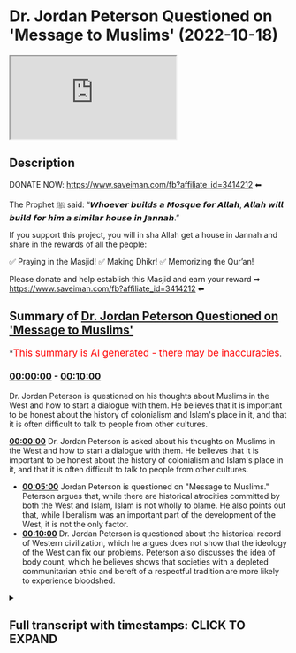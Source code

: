 # Dr. Jordan Peterson Questioned on 'Message to Muslims' (2022-10-18)

<iframe loading='lazy' src='https://www.youtube.com/embed/jxr6ykYcA1M'></iframe>

## Description

DONATE NOW: https://www.saveiman.com/fb?affiliate_id=3414212 ⬅

The Prophet ﷺ said: “𝙒𝙝𝙤𝙚𝙫𝙚𝙧 𝙗𝙪𝙞𝙡𝙙𝙨 𝙖 𝙈𝙤𝙨𝙦𝙪𝙚 𝙛𝙤𝙧 𝘼𝙡𝙡𝙖𝙝, 𝘼𝙡𝙡𝙖𝙝 𝙬𝙞𝙡𝙡 𝙗𝙪𝙞𝙡𝙙 𝙛𝙤𝙧 𝙝𝙞𝙢 𝙖 𝙨𝙞𝙢𝙞𝙡𝙖𝙧 𝙝𝙤𝙪𝙨𝙚 𝙞𝙣 𝙅𝙖𝙣𝙣𝙖𝙝.”

If you support this project, you will in sha Allah get a house in Jannah and share in the rewards of all the people:

✅ Praying in the Masjid!
✅ Making Dhikr!
✅ Memorizing the Qur’an!

Please donate and help establish this Masjid and earn your reward ➡ https://www.saveiman.com/fb?affiliate_id=3414212 ⬅

## Summary of [Dr. Jordan Peterson Questioned on 'Message to Muslims'](https://www.youtube.com/watch?v=jxr6ykYcA1M)


*<span style="color:red; font-size:125%">This summary is AI generated - there may be inaccuracies</span>.

### [00:00:00](https://www.youtube.com/watch?v=jxr6ykYcA1M&t=0) - [00:10:00](https://www.youtube.com/watch?v=jxr6ykYcA1M&t=600)

Dr. Jordan Peterson is questioned on his thoughts about Muslims in the West and how to start a dialogue with them. He believes that it is important to be honest about the history of colonialism and Islam's place in it, and that it is often difficult to talk to people from other cultures.

**[00:00:00](https://www.youtube.com/watch?v=jxr6ykYcA1M&t=0)** Dr. Jordan Peterson is asked about his thoughts on Muslims in the West and how to start a dialogue with them. He believes that it is important to be honest about the history of colonialism and Islam's place in it, and that it is often difficult to talk to people from other cultures.
* **[00:05:00](https://www.youtube.com/watch?v=jxr6ykYcA1M&t=300)** Jordan Peterson is questioned on "Message to Muslims." Peterson argues that, while there are historical atrocities committed by both the West and Islam, Islam is not wholly to blame. He also points out that, while liberalism was an important part of the development of the West, it is not the only factor.
* **[00:10:00](https://www.youtube.com/watch?v=jxr6ykYcA1M&t=600)**  Dr. Jordan Peterson is questioned about the historical record of Western civilization, which he argues does not show that the ideology of the West can fix our problems. Peterson also discusses the idea of body count, which he believes shows that societies with a depleted communitarian ethic and bereft of a respectful tradition are more likely to experience bloodshed.

<details><summary><h2>Full transcript with timestamps: CLICK TO EXPAND</h2></summary>

[0:00:00](https://youtu.be/jxr6ykYcA1M?t=0) your brothers and sisters in the slum  
[0:00:02](https://youtu.be/jxr6ykYcA1M?t=2) net from Norway are establishing a  
[0:00:04](https://youtu.be/jxr6ykYcA1M?t=4) Masjid a dawa Center this Center this  
[0:00:08](https://youtu.be/jxr6ykYcA1M?t=8) Masjid this educational institution will  
[0:00:10](https://youtu.be/jxr6ykYcA1M?t=10) act like a beacon of light calling the  
[0:00:14](https://youtu.be/jxr6ykYcA1M?t=14) Muslims in Norway back to the essence of  
[0:00:16](https://youtu.be/jxr6ykYcA1M?t=16) Islam so give generously and Allah  
[0:00:18](https://youtu.be/jxr6ykYcA1M?t=18) azzawajal would give you even  
[0:00:21](https://youtu.be/jxr6ykYcA1M?t=21) I it is not obvious to me that I let me  
[0:00:23](https://youtu.be/jxr6ykYcA1M?t=23) kind of push back a little bit on that  
[0:00:25](https://youtu.be/jxr6ykYcA1M?t=25) point because you're an individual like  
[0:00:27](https://youtu.be/jxr6ykYcA1M?t=27) obviously in your newest book you're  
[0:00:28](https://youtu.be/jxr6ykYcA1M?t=28) talking about  
[0:00:29](https://youtu.be/jxr6ykYcA1M?t=29) um category about precision and I would  
[0:00:31](https://youtu.be/jxr6ykYcA1M?t=31) say you're an individual that is very  
[0:00:32](https://youtu.be/jxr6ykYcA1M?t=32) precise they're categorized like if I  
[0:00:34](https://youtu.be/jxr6ykYcA1M?t=34) was to say anything I would say that  
[0:00:36](https://youtu.be/jxr6ykYcA1M?t=36) you're individual that's scrupulously  
[0:00:37](https://youtu.be/jxr6ykYcA1M?t=37) meticulous inexactitude and I don't know  
[0:00:40](https://youtu.be/jxr6ykYcA1M?t=40) meticulousness or whatever yeah so you  
[0:00:42](https://youtu.be/jxr6ykYcA1M?t=42) speak and you think about what you're  
[0:00:44](https://youtu.be/jxr6ykYcA1M?t=44) going to say before you say it that's  
[0:00:46](https://youtu.be/jxr6ykYcA1M?t=46) what you're known for in fact if someone  
[0:00:48](https://youtu.be/jxr6ykYcA1M?t=48) says something which is uh kind of off  
[0:00:50](https://youtu.be/jxr6ykYcA1M?t=50) the market ill but you pull them up for  
[0:00:52](https://youtu.be/jxr6ykYcA1M?t=52) it right and you know usually because I  
[0:00:54](https://youtu.be/jxr6ykYcA1M?t=54) don't understand it then yeah for  
[0:00:56](https://youtu.be/jxr6ykYcA1M?t=56) example like the Kathy Newman interview  
[0:00:57](https://youtu.be/jxr6ykYcA1M?t=57) like the assumptions and the questioning  
[0:00:59](https://youtu.be/jxr6ykYcA1M?t=59) that she had she had when she was  
[0:01:01](https://youtu.be/jxr6ykYcA1M?t=61) questioning yourself you pulled her up  
[0:01:02](https://youtu.be/jxr6ykYcA1M?t=62) on it and that's why it became so uh  
[0:01:04](https://youtu.be/jxr6ykYcA1M?t=64) popular the discussion was so popular  
[0:01:06](https://youtu.be/jxr6ykYcA1M?t=66) and you're a clinical psychologist so  
[0:01:09](https://youtu.be/jxr6ykYcA1M?t=69) what I was going to say is that for  
[0:01:10](https://youtu.be/jxr6ykYcA1M?t=70) example if I were to make a video right  
[0:01:11](https://youtu.be/jxr6ykYcA1M?t=71) I say this message to the you know to  
[0:01:13](https://youtu.be/jxr6ykYcA1M?t=73) White Canadians or something yeah yeah  
[0:01:15](https://youtu.be/jxr6ykYcA1M?t=75) and I said you know it's hard to talk to  
[0:01:17](https://youtu.be/jxr6ykYcA1M?t=77) them I say look you know um sensitively  
[0:01:19](https://youtu.be/jxr6ykYcA1M?t=79) why don't you reach out to some Russians  
[0:01:21](https://youtu.be/jxr6ykYcA1M?t=81) you know know or you know heaven forbid  
[0:01:23](https://youtu.be/jxr6ykYcA1M?t=83) you know reach out to Black Africans or  
[0:01:25](https://youtu.be/jxr6ykYcA1M?t=85) First Nation people you know whatever it  
[0:01:28](https://youtu.be/jxr6ykYcA1M?t=88) may be  
[0:01:29](https://youtu.be/jxr6ykYcA1M?t=89) how do you think  
[0:01:31](https://youtu.be/jxr6ykYcA1M?t=91) the community of why Canadians let's say  
[0:01:34](https://youtu.be/jxr6ykYcA1M?t=94) for the sake of argument will react to  
[0:01:35](https://youtu.be/jxr6ykYcA1M?t=95) that kind of message what if it was you  
[0:01:37](https://youtu.be/jxr6ykYcA1M?t=97) yeah well you're pretty disagreeable so  
[0:01:39](https://youtu.be/jxr6ykYcA1M?t=99) you'd probably get bit back a lot yeah  
[0:01:40](https://youtu.be/jxr6ykYcA1M?t=100) but exactly I don't I don't it's hard to  
[0:01:43](https://youtu.be/jxr6ykYcA1M?t=103) say until you do it you know yeah I mean  
[0:01:45](https://youtu.be/jxr6ykYcA1M?t=105) I have reached out to other communities  
[0:01:48](https://youtu.be/jxr6ykYcA1M?t=108) let's say I did an interview with a  
[0:01:50](https://youtu.be/jxr6ykYcA1M?t=110) friend of mine who's a Native American  
[0:01:52](https://youtu.be/jxr6ykYcA1M?t=112) Carver who lives on the west coast and  
[0:01:55](https://youtu.be/jxr6ykYcA1M?t=115) you know I'm not very happy with the  
[0:01:57](https://youtu.be/jxr6ykYcA1M?t=117) narrative that's being promoted in  
[0:01:59](https://youtu.be/jxr6ykYcA1M?t=119) Canada which is that the European  
[0:02:03](https://youtu.be/jxr6ykYcA1M?t=123) settlement of Canada is best viewed as  
[0:02:06](https://youtu.be/jxr6ykYcA1M?t=126) genocidally Colonial  
[0:02:09](https://youtu.be/jxr6ykYcA1M?t=129) and having said that my friend this  
[0:02:11](https://youtu.be/jxr6ykYcA1M?t=131) Carver was in a residential school in  
[0:02:14](https://youtu.be/jxr6ykYcA1M?t=134) Canada and the residential schools were  
[0:02:16](https://youtu.be/jxr6ykYcA1M?t=136) put forward by the government in an  
[0:02:19](https://youtu.be/jxr6ykYcA1M?t=139) attempt and other institutions in an  
[0:02:21](https://youtu.be/jxr6ykYcA1M?t=141) attempt to separate the indigenous  
[0:02:23](https://youtu.be/jxr6ykYcA1M?t=143) children from their families and then  
[0:02:25](https://youtu.be/jxr6ykYcA1M?t=145) socialize them rapidly according to  
[0:02:28](https://youtu.be/jxr6ykYcA1M?t=148) European norms and there was some  
[0:02:30](https://youtu.be/jxr6ykYcA1M?t=150) positive motivation for that and  
[0:02:33](https://youtu.be/jxr6ykYcA1M?t=153) sometimes that helped and work but one  
[0:02:36](https://youtu.be/jxr6ykYcA1M?t=156) of the things that did happen was that  
[0:02:37](https://youtu.be/jxr6ykYcA1M?t=157) some schools were let's say invaded by  
[0:02:40](https://youtu.be/jxr6ykYcA1M?t=160) people of a pronounced pedophilic and  
[0:02:43](https://youtu.be/jxr6ykYcA1M?t=163) and sadistic bent and my friend ended up  
[0:02:46](https://youtu.be/jxr6ykYcA1M?t=166) in one of those schools and his life was  
[0:02:48](https://youtu.be/jxr6ykYcA1M?t=168) so Dreadful that you can't even hear  
[0:02:50](https://youtu.be/jxr6ykYcA1M?t=170) about it without  
[0:02:52](https://youtu.be/jxr6ykYcA1M?t=172) without  
[0:02:53](https://youtu.be/jxr6ykYcA1M?t=173) serious emotional damage and so you know  
[0:02:56](https://youtu.be/jxr6ykYcA1M?t=176) I went forward with that discussion and  
[0:02:58](https://youtu.be/jxr6ykYcA1M?t=178) it was very contentious but it went very  
[0:03:01](https://youtu.be/jxr6ykYcA1M?t=181) well and it it told a story that was  
[0:03:04](https://youtu.be/jxr6ykYcA1M?t=184) true and needed to be told and so you  
[0:03:06](https://youtu.be/jxr6ykYcA1M?t=186) know you step into foreign territory at  
[0:03:08](https://youtu.be/jxr6ykYcA1M?t=188) your peril that's for sure but  
[0:03:11](https://youtu.be/jxr6ykYcA1M?t=191) you know and it was relatively difficult  
[0:03:13](https://youtu.be/jxr6ykYcA1M?t=193) for me to arrange  
[0:03:15](https://youtu.be/jxr6ykYcA1M?t=195) for this to be a possibility of course  
[0:03:17](https://youtu.be/jxr6ykYcA1M?t=197) and and but my my thought again because  
[0:03:22](https://youtu.be/jxr6ykYcA1M?t=202) I'm trying to look for what we have to  
[0:03:24](https://youtu.be/jxr6ykYcA1M?t=204) offer each other rather than what  
[0:03:26](https://youtu.be/jxr6ykYcA1M?t=206) divides us I thought it was worthwhile  
[0:03:28](https://youtu.be/jxr6ykYcA1M?t=208) so let me push back again once again  
[0:03:30](https://youtu.be/jxr6ykYcA1M?t=210) once again on this plan so for example  
[0:03:32](https://youtu.be/jxr6ykYcA1M?t=212) it's not always what you say sometimes  
[0:03:34](https://youtu.be/jxr6ykYcA1M?t=214) it can be what you don't say so for  
[0:03:36](https://youtu.be/jxr6ykYcA1M?t=216) instance  
[0:03:37](https://youtu.be/jxr6ykYcA1M?t=217) I think you've become somewhat of an  
[0:03:39](https://youtu.be/jxr6ykYcA1M?t=219) emblem of Western Civilization right in  
[0:03:41](https://youtu.be/jxr6ykYcA1M?t=221) terms of your intention help us no you  
[0:03:44](https://youtu.be/jxr6ykYcA1M?t=224) have and I also pushed back at the point  
[0:03:45](https://youtu.be/jxr6ykYcA1M?t=225) that this is a foreign culture because I  
[0:03:46](https://youtu.be/jxr6ykYcA1M?t=226) think that it's like I mean you've  
[0:03:47](https://youtu.be/jxr6ykYcA1M?t=227) mentioned this in lecture as well that  
[0:03:48](https://youtu.be/jxr6ykYcA1M?t=228) Islam has now become part of like you  
[0:03:50](https://youtu.be/jxr6ykYcA1M?t=230) know Western culture yeah well that's  
[0:03:52](https://youtu.be/jxr6ykYcA1M?t=232) the open question as as we noted in the  
[0:03:55](https://youtu.be/jxr6ykYcA1M?t=235) introductory marks it's like well our is  
[0:03:58](https://youtu.be/jxr6ykYcA1M?t=238) Islam part of the West we're kind of  
[0:03:59](https://youtu.be/jxr6ykYcA1M?t=239) having the same discussion about Russia  
[0:04:01](https://youtu.be/jxr6ykYcA1M?t=241) in some real sense and yeah that's  
[0:04:03](https://youtu.be/jxr6ykYcA1M?t=243) really going well at the moment yeah so  
[0:04:05](https://youtu.be/jxr6ykYcA1M?t=245) there's that part but what I would say  
[0:04:06](https://youtu.be/jxr6ykYcA1M?t=246) is that you know if there is a bloody  
[0:04:10](https://youtu.be/jxr6ykYcA1M?t=250) history of Western colonialism and  
[0:04:12](https://youtu.be/jxr6ykYcA1M?t=252) that's almost undeniable like for  
[0:04:13](https://youtu.be/jxr6ykYcA1M?t=253) example look at Algeria for instance  
[0:04:15](https://youtu.be/jxr6ykYcA1M?t=255) Algeria when it was annexed by France  
[0:04:18](https://youtu.be/jxr6ykYcA1M?t=258) and there's no dispute there's no  
[0:04:20](https://youtu.be/jxr6ykYcA1M?t=260) dispute in what happened there so the  
[0:04:21](https://youtu.be/jxr6ykYcA1M?t=261) issue like I'll give you one example of  
[0:04:23](https://youtu.be/jxr6ykYcA1M?t=263) many this Spanish colonialism of Latin  
[0:04:26](https://youtu.be/jxr6ykYcA1M?t=266) America for example  
[0:04:28](https://youtu.be/jxr6ykYcA1M?t=268) um there are things that happened and  
[0:04:29](https://youtu.be/jxr6ykYcA1M?t=269) it's I'm not saying that's not things  
[0:04:31](https://youtu.be/jxr6ykYcA1M?t=271) that happened on only just on the  
[0:04:33](https://youtu.be/jxr6ykYcA1M?t=273) Western Front yeah uh there are things  
[0:04:35](https://youtu.be/jxr6ykYcA1M?t=275) that happened on the Muslim front as  
[0:04:36](https://youtu.be/jxr6ykYcA1M?t=276) well of course that's true yeah no doubt  
[0:04:38](https://youtu.be/jxr6ykYcA1M?t=278) about it right no I'm not going to stand  
[0:04:40](https://youtu.be/jxr6ykYcA1M?t=280) here and you know defend them who came  
[0:04:42](https://youtu.be/jxr6ykYcA1M?t=282) and we're very intolerant to uh  
[0:04:44](https://youtu.be/jxr6ykYcA1M?t=284) producing Christians and kick them out  
[0:04:45](https://youtu.be/jxr6ykYcA1M?t=285) of their homes and stuff like that who  
[0:04:47](https://youtu.be/jxr6ykYcA1M?t=287) existed in Spain as well in fact so the  
[0:04:49](https://youtu.be/jxr6ykYcA1M?t=289) point is I feel like I don't know as a  
[0:04:51](https://youtu.be/jxr6ykYcA1M?t=291) psychologist I think my question would  
[0:04:53](https://youtu.be/jxr6ykYcA1M?t=293) be to you that don't you think is it of  
[0:04:55](https://youtu.be/jxr6ykYcA1M?t=295) any benefit to be concessionary in this  
[0:04:57](https://youtu.be/jxr6ykYcA1M?t=297) regard like to start off a discussion by  
[0:04:59](https://youtu.be/jxr6ykYcA1M?t=299) saying like we know  
[0:05:01](https://youtu.be/jxr6ykYcA1M?t=301) um that these are things that could  
[0:05:02](https://youtu.be/jxr6ykYcA1M?t=302) cause resentment yes because like for  
[0:05:05](https://youtu.be/jxr6ykYcA1M?t=305) example I know a lot of Algerian people  
[0:05:07](https://youtu.be/jxr6ykYcA1M?t=307) and this is very clear in their  
[0:05:08](https://youtu.be/jxr6ykYcA1M?t=308) historical memory yes and the the  
[0:05:11](https://youtu.be/jxr6ykYcA1M?t=311) accusation will be that the West have  
[0:05:13](https://youtu.be/jxr6ykYcA1M?t=313) Colonial Amnesia here they don't they  
[0:05:16](https://youtu.be/jxr6ykYcA1M?t=316) are not taking into account what they've  
[0:05:17](https://youtu.be/jxr6ykYcA1M?t=317) done I'll be honest with you they don't  
[0:05:19](https://youtu.be/jxr6ykYcA1M?t=319) don't even know how well okay yeah well  
[0:05:22](https://youtu.be/jxr6ykYcA1M?t=322) absolutely I mean look here here's how I  
[0:05:25](https://youtu.be/jxr6ykYcA1M?t=325) would address that psychologically  
[0:05:28](https://youtu.be/jxr6ykYcA1M?t=328) um in in many of the mythological  
[0:05:31](https://youtu.be/jxr6ykYcA1M?t=331) stories that I've read There is the  
[0:05:34](https://youtu.be/jxr6ykYcA1M?t=334) motif of the evil uncle  
[0:05:36](https://youtu.be/jxr6ykYcA1M?t=336) and so for example in the ancient  
[0:05:39](https://youtu.be/jxr6ykYcA1M?t=339) Egyptian cosmology  
[0:05:41](https://youtu.be/jxr6ykYcA1M?t=341) that there were two there were four  
[0:05:44](https://youtu.be/jxr6ykYcA1M?t=344) deities four Central deities although a  
[0:05:46](https://youtu.be/jxr6ykYcA1M?t=346) host of associated deities and one of  
[0:05:48](https://youtu.be/jxr6ykYcA1M?t=348) them was Osiris who was the deity of the  
[0:05:50](https://youtu.be/jxr6ykYcA1M?t=350) state that might be a good way of  
[0:05:52](https://youtu.be/jxr6ykYcA1M?t=352) thinking about it and he had an evil  
[0:05:53](https://youtu.be/jxr6ykYcA1M?t=353) brother Seth who was always conspiring  
[0:05:56](https://youtu.be/jxr6ykYcA1M?t=356) in the background to overthrow the state  
[0:05:58](https://youtu.be/jxr6ykYcA1M?t=358) and to establish his own rules say based  
[0:06:01](https://youtu.be/jxr6ykYcA1M?t=361) on Power and the Egyptians this is  
[0:06:04](https://youtu.be/jxr6ykYcA1M?t=364) thousands of years ago had figured out  
[0:06:05](https://youtu.be/jxr6ykYcA1M?t=365) by that point because their society was  
[0:06:07](https://youtu.be/jxr6ykYcA1M?t=367) quite large that  
[0:06:09](https://youtu.be/jxr6ykYcA1M?t=369) there is something in the social  
[0:06:10](https://youtu.be/jxr6ykYcA1M?t=370) structure itself that posed a threat to  
[0:06:12](https://youtu.be/jxr6ykYcA1M?t=372) the structure and that was the tendency  
[0:06:14](https://youtu.be/jxr6ykYcA1M?t=374) for the structure and its leaders to  
[0:06:16](https://youtu.be/jxr6ykYcA1M?t=376) become willfully blind and for  
[0:06:18](https://youtu.be/jxr6ykYcA1M?t=378) conspiratorial  
[0:06:21](https://youtu.be/jxr6ykYcA1M?t=381) powers or patterns that would use  
[0:06:23](https://youtu.be/jxr6ykYcA1M?t=383) resentment and the desire for power to  
[0:06:25](https://youtu.be/jxr6ykYcA1M?t=385) overthrow that and they thought of  
[0:06:27](https://youtu.be/jxr6ykYcA1M?t=387) Osiris as willfully blind and Seth has  
[0:06:30](https://youtu.be/jxr6ykYcA1M?t=390) an eternal danger and that's true and  
[0:06:31](https://youtu.be/jxr6ykYcA1M?t=391) and then but there's a there's another  
[0:06:34](https://youtu.be/jxr6ykYcA1M?t=394) element to the evil Uncle too which is  
[0:06:36](https://youtu.be/jxr6ykYcA1M?t=396) that in some real sense and it's a very  
[0:06:39](https://youtu.be/jxr6ykYcA1M?t=399) difficult thing to sort through morally  
[0:06:41](https://youtu.be/jxr6ykYcA1M?t=401) all of us walk on blood soaked ground  
[0:06:43](https://youtu.be/jxr6ykYcA1M?t=403) because human history is in some regards  
[0:06:48](https://youtu.be/jxr6ykYcA1M?t=408) a nightmarish catastrophe and some of  
[0:06:50](https://youtu.be/jxr6ykYcA1M?t=410) that's just because life was so  
[0:06:52](https://youtu.be/jxr6ykYcA1M?t=412) difficult but it's also because people  
[0:06:54](https://youtu.be/jxr6ykYcA1M?t=414) did in unbelievably cruel and malicious  
[0:06:57](https://youtu.be/jxr6ykYcA1M?t=417) and deceptive  
[0:06:59](https://youtu.be/jxr6ykYcA1M?t=419) uh  
[0:07:00](https://youtu.be/jxr6ykYcA1M?t=420) committed committed unbelievably cruel  
[0:07:02](https://youtu.be/jxr6ykYcA1M?t=422) and atrocious and deceptive acts and so  
[0:07:05](https://youtu.be/jxr6ykYcA1M?t=425) we're all stuck with this problem that  
[0:07:07](https://youtu.be/jxr6ykYcA1M?t=427) here we are in relative peace and  
[0:07:10](https://youtu.be/jxr6ykYcA1M?t=430) Harmony so far although we seem to be  
[0:07:12](https://youtu.be/jxr6ykYcA1M?t=432) doing everything we can to try to  
[0:07:14](https://youtu.be/jxr6ykYcA1M?t=434) disrupt that at the moment and part of  
[0:07:17](https://youtu.be/jxr6ykYcA1M?t=437) the price that's being paid for that is  
[0:07:19](https://youtu.be/jxr6ykYcA1M?t=439) an endless Litany of historical  
[0:07:21](https://youtu.be/jxr6ykYcA1M?t=441) catastrophe and then we all have to face  
[0:07:24](https://youtu.be/jxr6ykYcA1M?t=444) up to well what does that mean for us in  
[0:07:27](https://youtu.be/jxr6ykYcA1M?t=447) terms of our individual responsibility  
[0:07:28](https://youtu.be/jxr6ykYcA1M?t=448) and how do we construe ourselves in our  
[0:07:31](https://youtu.be/jxr6ykYcA1M?t=451) society in light of that fact and we  
[0:07:34](https://youtu.be/jxr6ykYcA1M?t=454) could go back and forth continually  
[0:07:36](https://youtu.be/jxr6ykYcA1M?t=456) about whose historical atrocities were  
[0:07:38](https://youtu.be/jxr6ykYcA1M?t=458) worse and that's a rough contest because  
[0:07:41](https://youtu.be/jxr6ykYcA1M?t=461) you know the devil is definitely in the  
[0:07:43](https://youtu.be/jxr6ykYcA1M?t=463) details there and then it also brings up  
[0:07:45](https://youtu.be/jxr6ykYcA1M?t=465) the other problem which is well  
[0:07:47](https://youtu.be/jxr6ykYcA1M?t=467) when the Spaniards went to Central  
[0:07:50](https://youtu.be/jxr6ykYcA1M?t=470) America a lot of the Bloodshed they  
[0:07:53](https://youtu.be/jxr6ykYcA1M?t=473) produced or the death they produced was  
[0:07:55](https://youtu.be/jxr6ykYcA1M?t=475) actually a consequence of the  
[0:07:56](https://youtu.be/jxr6ykYcA1M?t=476) introduction of disease because that  
[0:07:58](https://youtu.be/jxr6ykYcA1M?t=478) took out about 95 percent of the native  
[0:08:00](https://youtu.be/jxr6ykYcA1M?t=480) population in the Western Hemisphere and  
[0:08:03](https://youtu.be/jxr6ykYcA1M?t=483) then the conquistadors were well maybe  
[0:08:06](https://youtu.be/jxr6ykYcA1M?t=486) they weren't the finest representatives  
[0:08:08](https://youtu.be/jxr6ykYcA1M?t=488) of the of the highest flowering Western  
[0:08:10](https://youtu.be/jxr6ykYcA1M?t=490) Civilization we don't know what to what  
[0:08:13](https://youtu.be/jxr6ykYcA1M?t=493) degree they were the sort of thugs that  
[0:08:15](https://youtu.be/jxr6ykYcA1M?t=495) couldn't get along at home and went out  
[0:08:17](https://youtu.be/jxr6ykYcA1M?t=497) adventuring and and then and and even if  
[0:08:20](https://youtu.be/jxr6ykYcA1M?t=500) I say attempted to take full  
[0:08:22](https://youtu.be/jxr6ykYcA1M?t=502) responsibility for that I'm not sure  
[0:08:24](https://youtu.be/jxr6ykYcA1M?t=504) what it would mean because I suspect I  
[0:08:26](https://youtu.be/jxr6ykYcA1M?t=506) have a lot more in common with you  
[0:08:28](https://youtu.be/jxr6ykYcA1M?t=508) people in the modern world than I do  
[0:08:30](https://youtu.be/jxr6ykYcA1M?t=510) with Spanish conquistadors from 300  
[0:08:32](https://youtu.be/jxr6ykYcA1M?t=512) years ago now I'm not saying I bear no  
[0:08:35](https://youtu.be/jxr6ykYcA1M?t=515) responsibility for the Bloodshed of the  
[0:08:38](https://youtu.be/jxr6ykYcA1M?t=518) past but I would say we all bear that  
[0:08:41](https://youtu.be/jxr6ykYcA1M?t=521) responsibility and that's something I  
[0:08:43](https://youtu.be/jxr6ykYcA1M?t=523) would say that something like the  
[0:08:44](https://youtu.be/jxr6ykYcA1M?t=524) conception of original sin yeah that's  
[0:08:46](https://youtu.be/jxr6ykYcA1M?t=526) the point of difference to be honest I  
[0:08:48](https://youtu.be/jxr6ykYcA1M?t=528) would disagree with that point like as a  
[0:08:50](https://youtu.be/jxr6ykYcA1M?t=530) Muslim there is a verse no Quran says  
[0:08:53](https://youtu.be/jxr6ykYcA1M?t=533) that one Soul should not bear the  
[0:08:55](https://youtu.be/jxr6ykYcA1M?t=535) responsibility of someone else's actions  
[0:08:57](https://youtu.be/jxr6ykYcA1M?t=537) yeah well that that's the other ethical  
[0:08:59](https://youtu.be/jxr6ykYcA1M?t=539) complications so can you call me out in  
[0:09:03](https://youtu.be/jxr6ykYcA1M?t=543) relationship  
[0:09:05](https://youtu.be/jxr6ykYcA1M?t=545) but it's complicated right because yeah  
[0:09:08](https://youtu.be/jxr6ykYcA1M?t=548) but because at the same time you do say  
[0:09:10](https://youtu.be/jxr6ykYcA1M?t=550) and I don't mean you personally but you  
[0:09:13](https://youtu.be/jxr6ykYcA1M?t=553) know we can say things like Well the  
[0:09:15](https://youtu.be/jxr6ykYcA1M?t=555) West is not bearing sufficient  
[0:09:16](https://youtu.be/jxr6ykYcA1M?t=556) responsibility for its Colonial past and  
[0:09:19](https://youtu.be/jxr6ykYcA1M?t=559) so at some level that kind of devolves  
[0:09:21](https://youtu.be/jxr6ykYcA1M?t=561) down to the individual so let me let me  
[0:09:24](https://youtu.be/jxr6ykYcA1M?t=564) kind of rephrase it then I think you  
[0:09:25](https://youtu.be/jxr6ykYcA1M?t=565) know I think that's more of a left-wing  
[0:09:27](https://youtu.be/jxr6ykYcA1M?t=567) criticism that's like you know there's  
[0:09:28](https://youtu.be/jxr6ykYcA1M?t=568) reparations and affirmative action  
[0:09:30](https://youtu.be/jxr6ykYcA1M?t=570) programs yeah I'm not advocating any of  
[0:09:32](https://youtu.be/jxr6ykYcA1M?t=572) that and not I even believe in any of  
[0:09:33](https://youtu.be/jxr6ykYcA1M?t=573) that to be honest with you or me yeah so  
[0:09:35](https://youtu.be/jxr6ykYcA1M?t=575) what I was putting as an alternative to  
[0:09:37](https://youtu.be/jxr6ykYcA1M?t=577) that is this is there is this kind of I  
[0:09:39](https://youtu.be/jxr6ykYcA1M?t=579) would call this maybe an oriental it's a  
[0:09:41](https://youtu.be/jxr6ykYcA1M?t=581) new orientalist narrative which states  
[0:09:43](https://youtu.be/jxr6ykYcA1M?t=583) that Islam is incapable of XYZ call it  
[0:09:45](https://youtu.be/jxr6ykYcA1M?t=585) tolerance Call It Whatever It Is and  
[0:09:48](https://youtu.be/jxr6ykYcA1M?t=588) look at what's happened in Islamic  
[0:09:49](https://youtu.be/jxr6ykYcA1M?t=589) history you've got all of these deaths  
[0:09:51](https://youtu.be/jxr6ykYcA1M?t=591) and you've got all of these kinds of  
[0:09:52](https://youtu.be/jxr6ykYcA1M?t=592) things are happening comparative to what  
[0:09:54](https://youtu.be/jxr6ykYcA1M?t=594) we have in the west and what we're  
[0:09:55](https://youtu.be/jxr6ykYcA1M?t=595) saying is that let's look at what you  
[0:09:57](https://youtu.be/jxr6ykYcA1M?t=597) have in the west because liberalism was  
[0:09:58](https://youtu.be/jxr6ykYcA1M?t=598) an ideology that was cited in the 17th  
[0:10:00](https://youtu.be/jxr6ykYcA1M?t=600) century like I mean really it was  
[0:10:01](https://youtu.be/jxr6ykYcA1M?t=601) crystallized you know with John Locke  
[0:10:02](https://youtu.be/jxr6ykYcA1M?t=602) and all those kind of things then and  
[0:10:04](https://youtu.be/jxr6ykYcA1M?t=604) after liberalism was established in fact  
[0:10:06](https://youtu.be/jxr6ykYcA1M?t=606) the Constitution and the documents for  
[0:10:09](https://youtu.be/jxr6ykYcA1M?t=609) founding fathers and stuff like that  
[0:10:10](https://youtu.be/jxr6ykYcA1M?t=610) were based on the liberal secular  
[0:10:12](https://youtu.be/jxr6ykYcA1M?t=612) principles even after that you had  
[0:10:14](https://youtu.be/jxr6ykYcA1M?t=614) Napoleonic Wars even after that you had  
[0:10:16](https://youtu.be/jxr6ykYcA1M?t=616) colonialism continue you had slavery  
[0:10:17](https://youtu.be/jxr6ykYcA1M?t=617) continue until 1867 whatever was you  
[0:10:20](https://youtu.be/jxr6ykYcA1M?t=620) know the American Civil War ended  
[0:10:22](https://youtu.be/jxr6ykYcA1M?t=622) um so what we're saying is that this  
[0:10:24](https://youtu.be/jxr6ykYcA1M?t=624) picture of history that you know the  
[0:10:26](https://youtu.be/jxr6ykYcA1M?t=626) West is best basically this idea because  
[0:10:28](https://youtu.be/jxr6ykYcA1M?t=628) our ideology can fix all problems it's  
[0:10:31](https://youtu.be/jxr6ykYcA1M?t=631) not reasonable when you look at the  
[0:10:33](https://youtu.be/jxr6ykYcA1M?t=633) Historical records I mean one of um one  
[0:10:35](https://youtu.be/jxr6ykYcA1M?t=635) scholar called Navid Sheikh actually  
[0:10:36](https://youtu.be/jxr6ykYcA1M?t=636) done a piece it's called body count and  
[0:10:39](https://youtu.be/jxr6ykYcA1M?t=639) he was counting the amount of people  
[0:10:41](https://youtu.be/jxr6ykYcA1M?t=641) that died in each civilization and he  
[0:10:44](https://youtu.be/jxr6ykYcA1M?t=644) put the Western Civilization is the  
[0:10:46](https://youtu.be/jxr6ykYcA1M?t=646) highest and because you have things like  
[0:10:47](https://youtu.be/jxr6ykYcA1M?t=647) World War one and World War II and these  
[0:10:49](https://youtu.be/jxr6ykYcA1M?t=649) things were World War One World War II  
[0:10:50](https://youtu.be/jxr6ykYcA1M?t=650) were nationalistic conquests they were  
[0:10:52](https://youtu.be/jxr6ykYcA1M?t=652) not religiously inspired when you can  
[0:10:54](https://youtu.be/jxr6ykYcA1M?t=654) you can argue to what extent where World  
[0:10:56](https://youtu.be/jxr6ykYcA1M?t=656) War one was religiously inspired but  
[0:10:57](https://youtu.be/jxr6ykYcA1M?t=657) certainly Islam didn't was not a main  
[0:10:59](https://youtu.be/jxr6ykYcA1M?t=659) feature of the 30 million people that  
[0:11:01](https://youtu.be/jxr6ykYcA1M?t=661) died in World War One or however many  
[0:11:03](https://youtu.be/jxr6ykYcA1M?t=663) many million people died in order to so  
[0:11:05](https://youtu.be/jxr6ykYcA1M?t=665) the point is that we're saying is that  
[0:11:06](https://youtu.be/jxr6ykYcA1M?t=666) and obviously you've got Concepts in the  
[0:11:08](https://youtu.be/jxr6ykYcA1M?t=668) west like Manifest Destiny and which I  
[0:11:11](https://youtu.be/jxr6ykYcA1M?t=671) think every single president of the  
[0:11:12](https://youtu.be/jxr6ykYcA1M?t=672) United States of America lived in  
[0:11:13](https://youtu.be/jxr6ykYcA1M?t=673) Westwood expansion these kind of things  
[0:11:15](https://youtu.be/jxr6ykYcA1M?t=675) the point is is that the proposition  
[0:11:18](https://youtu.be/jxr6ykYcA1M?t=678) that the ideology of the West can fix  
[0:11:21](https://youtu.be/jxr6ykYcA1M?t=681) our problems this is what we have an  
[0:11:22](https://youtu.be/jxr6ykYcA1M?t=682) issue with because what we're saying is  
[0:11:24](https://youtu.be/jxr6ykYcA1M?t=684) that if we look at the historical record  
[0:11:25](https://youtu.be/jxr6ykYcA1M?t=685) there is no evidence of that in fact  
[0:11:28](https://youtu.be/jxr6ykYcA1M?t=688) what has shown us is that there's more  
[0:11:29](https://youtu.be/jxr6ykYcA1M?t=689) Bloodshed individualism has caused More  
[0:11:31](https://youtu.be/jxr6ykYcA1M?t=691) Death like with all due respect I know  
[0:11:34](https://youtu.be/jxr6ykYcA1M?t=694) that you you do cherish individuals I'm  
[0:11:36](https://youtu.be/jxr6ykYcA1M?t=696) not saying everything is bad about it  
[0:11:37](https://youtu.be/jxr6ykYcA1M?t=697) but there's when when you have a society  
[0:11:39](https://youtu.be/jxr6ykYcA1M?t=699) deplete of a communitarian ethic  
[0:11:42](https://youtu.be/jxr6ykYcA1M?t=702) is bereft of a communitarian ethic then  
[0:11:45](https://youtu.be/jxr6ykYcA1M?t=705) you can have these issues and so these  
[0:11:48](https://youtu.be/jxr6ykYcA1M?t=708) are conversations and I think you are  
[0:11:49](https://youtu.be/jxr6ykYcA1M?t=709) moving towards a communitarianism your  
[0:11:51](https://youtu.be/jxr6ykYcA1M?t=711) newest book you're talking about  
[0:11:52](https://youtu.be/jxr6ykYcA1M?t=712) institutions and these kind of things  
[0:11:53](https://youtu.be/jxr6ykYcA1M?t=713) and the respectful tradition and these  
[0:11:55](https://youtu.be/jxr6ykYcA1M?t=715) kind of things I'm not sure if I'm  
[0:11:57](https://youtu.be/jxr6ykYcA1M?t=717) reading you correctly but  
[0:11:58](https://youtu.be/jxr6ykYcA1M?t=718) these are the kinds of conversations I  
[0:12:00](https://youtu.be/jxr6ykYcA1M?t=720) think we need to have but on that point  
[0:12:02](https://youtu.be/jxr6ykYcA1M?t=722) I think  
[0:12:03](https://youtu.be/jxr6ykYcA1M?t=723) I don't want this to be interrogative  
</details>